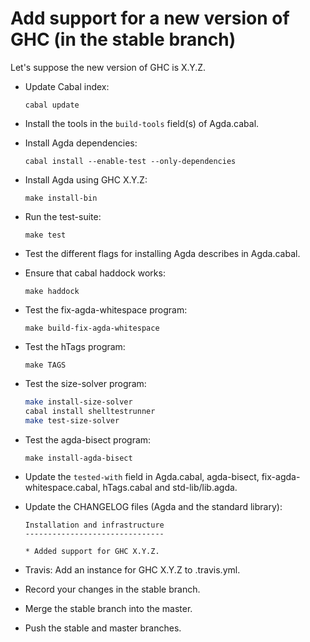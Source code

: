 Add support for a new version of GHC (in the stable branch)
===========================================================

Let's suppose the new version of GHC is X.Y.Z.

* Update Cabal index:

  `cabal update`

* Install the tools in the `build-tools` field(s) of Agda.cabal.

* Install Agda dependencies:

  `cabal install --enable-test --only-dependencies`

* Install Agda using GHC X.Y.Z:

  `make install-bin`

* Run the test-suite:

  `make test`

* Test the different flags for installing Agda describes in Agda.cabal.

* Ensure that cabal haddock works:

  `make haddock`

* Test the fix-agda-whitespace program:

  `make build-fix-agda-whitespace`

* Test the hTags program:

  `make TAGS`

* Test the size-solver program:

  ```bash
  make install-size-solver
  cabal install shelltestrunner
  make test-size-solver
  ```

* Test the agda-bisect program:

  `make install-agda-bisect`

* Update the `tested-with` field in Agda.cabal, agda-bisect,
  fix-agda-whitespace.cabal, hTags.cabal and std-lib/lib.agda.

* Update the CHANGELOG files (Agda and the standard library):


   ```
   Installation and infrastructure
   -------------------------------

   * Added support for GHC X.Y.Z.
   ```

* Travis: Add an instance for GHC X.Y.Z to .travis.yml.

* Record your changes in the stable branch.

* Merge the stable branch into the master.

* Push the stable and master branches.
